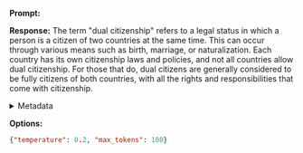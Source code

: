 **Prompt:**


**Response:**
The term "dual citizenship" refers to a legal status in which a person is a citizen of two countries at the same time. This can occur through various means such as birth, marriage, or naturalization. Each country has its own citizenship laws and policies, and not all countries allow dual citizenship. For those that do, dual citizens are generally considered to be fully citizens of both countries, with all the rights and responsibilities that come with citizenship.

<details><summary>Metadata</summary>

- Duration: 8538 ms
- Datetime: 2023-11-24T13:24:29.285008
- Model: gpt-4-0613

</details>

**Options:**
```json
{"temperature": 0.2, "max_tokens": 100}
```

